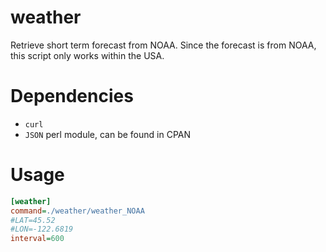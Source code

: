 # weather

Retrieve short term forecast from NOAA.
Since the forecast is from NOAA, this script only works within the USA.
# Dependencies

* `curl`
* `JSON` perl module, can be found in CPAN

# Usage

``` ini
[weather]
command=./weather/weather_NOAA
#LAT=45.52
#LON=-122.6819
interval=600
```
